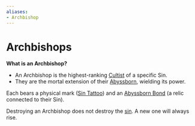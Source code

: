 ```yaml
---
aliases:
- Archbishop
---
```


# Archbishops

**What is an Archbishop?**

* An Archbishop is the highest-ranking [Cultist](/factions/the-cult-of-hallenar/cultists) of a specific Sin.
* They are the mortal extension of their [Abyssborn](/factions/the-cult-of-hallenar/abyssborns/abyssborns), wielding its power.

Each bears a physical mark ([Sin Tattoo](/factions/the-cult-of-hallenar/archbishop-marks/archbishop-marks)) and an [Abyssborn Bond](/factions/the-cult-of-hallenar/abyssborn-bonds/abyssborn-bonds) (a relic connected to their Sin).

Destroying an Archbishop does not destroy the [sin](/factions/the-cult-of-hallenar/the-seven-sins-of-civilization/the-seven-sins-of-civilization). A new one will always rise.
